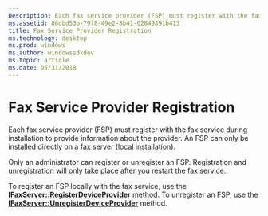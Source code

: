 ```yaml
---
Description: Each fax service provider (FSP) must register with the fax service during installation to provide information about the provider. An FSP can only be installed directly on a fax server (local installation).
ms.assetid: 86dbd53b-79f8-49e2-8b41-02849891b413
title: Fax Service Provider Registration
ms.technology: desktop
ms.prod: windows
ms.author: windowssdkdev
ms.topic: article
ms.date: 05/31/2018
---
```


# Fax Service Provider Registration

Each fax service provider (FSP) must register with the fax service during installation to provide information about the provider. An FSP can only be installed directly on a fax server (local installation).

Only an administrator can register or unregister an FSP. Registration and unregistration will only take place after you restart the fax service.

To register an FSP locally with the fax service, use the [**IFaxServer::RegisterDeviceProvider**](/previous-versions/windows/desktop/api/FaxComex/) method. To unregister an FSP, use the [**IFaxServer::UnregisterDeviceProvider**](/previous-versions/windows/desktop/api/FaxComex/) method.

 

 



